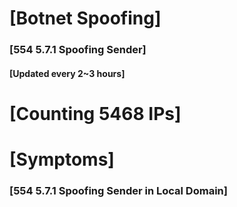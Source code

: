 # [Botnet Spoofing]
### [554 5.7.1 Spoofing Sender]
#### [Updated every 2~3 hours]

# [Counting 5468 IPs]

# [Symptoms] 
###   [554 5.7.1 Spoofing Sender in Local Domain]
